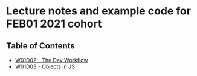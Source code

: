 # Lecture notes and example code for FEB01 2021 cohort

## Table of Contents

* [W01D02 - The Dev Workflow](/w01d02)
* [W01D03 - Objects in JS](/w01d03)

